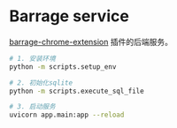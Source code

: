 # Barrage service

[barrage-chrome-extension](https://github.com/moyu-king/barrage-chrome-extension) 插件的后端服务。

```bash
# 1. 安装环境
python -m scripts.setup_env

# 2. 初始化sqlite
python -m scripts.execute_sql_file

# 3. 启动服务
uvicorn app.main:app --reload
```